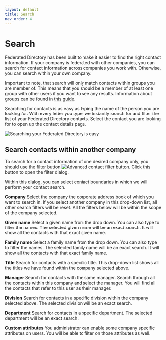 ```yaml
---
layout: default
title: Search
nav_order: 4
---
```


# Search

Federated Directory has been built to make it easier to find the right contact information.
If your company is federated with other companies, you can search for contact information across companies you work with. Otherwise, you can search within your own company.

Important to note, that search will only match contacts within groups you are member of. This means that you should be a member of at least one group with other users if you want to see any results. Information about groups can be found in [this guide](./groups).

Searching for contacts is as easy as typing the name of the person you are looking for.
With every letter you type, we instantly search for and filter the list of your Federated Directory contacts. Select the contact you are looking for to open up the contact details page.

<img src="../../assets/images/search-simple.gif " alt="Searching your Federated Directory is easy"/> <br>

## Search contacts within another company

To search for a contact information of one desired company only, you should use the filter button <img style="display:inline;" src="../../assets/images/search-advancedcontactbutton2.png" alt="Advanced contact filter button"/>. Click this button to open the filter dialog.

Within this dialog, you can select contact boundaries in which we will perform your contact search.

**Company**
Select the company the corporate address book of which you want to search in. If you select another company in this drop-down list, all other search filters will be reset. All the filters below will be within the scope of the company selected.

**Given name**
Select a given name from the drop down. You can also type to filter the names. The selected given name will be an exact search. It will show all the contacts with that exact given name.

**Family name**
Select a family name from the drop down. You can also type to filter the names. The selected family name will be an exact search. It will show all the contacts with that exact family name.

**Title**
Search for contacts with a specific title. This drop-down list shows all the titles we have found within the company selected above.

**Manager**
Search for contacts with the same manager. Search through all the contacts within this company and select the manager. You will find all the contacts that refer to this user as their manager.

**Division**
Search for contacts in a specific division within the company selected above. The selected division will be an exact search.

**Department**
Search for contacts in a specific department. The selected department will be an exact search.

**Custom attributes**
You administrator can enable some company specific attributes on users. You will be able to filter on those attributes as well.
